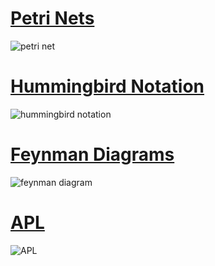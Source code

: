 
# [Petri Nets](https://en.wikipedia.org/wiki/Petri_net)

![petri net](https://upload.wikimedia.org/wikipedia/commons/d/d7/Animated_Petri_net_commons.gif)


# [Hummingbird Notation](http://www.hummingbirdnotation.com/)

![hummingbird notation](http://www.hummingbirdnotation.com/images/traditional-sample(small).png)


# [Feynman Diagrams](https://en.wikipedia.org/wiki/Petri_net)

![feynman diagram](https://upload.wikimedia.org/wikipedia/commons/1/1f/Feynmann_Diagram_Gluon_Radiation.svg)


# [APL](https://en.wikipedia.org/wiki/APL_(programming_language))

![APL](http://www.chilton.com/~jimw/a2ap1g1.gif)


<!--

https://news.ycombinator.com/item?id=25253498

-->
